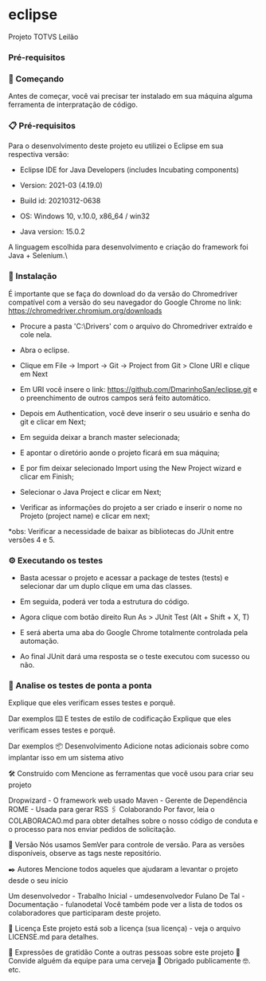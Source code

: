 # eclipse
Projeto TOTVS Leilão

### Pré-requisitos


### 🚀 Começando

Antes de começar, você vai precisar ter instalado em sua máquina alguma ferramenta de interpratação de código.

### 📋 Pré-requisitos

Para o desenvolvimento deste projeto eu utilizei o Eclipse em sua respectiva versão:

- Eclipse IDE for Java Developers (includes Incubating components)

- Version: 2021-03 (4.19.0)

- Build id: 20210312-0638

- OS: Windows 10, v.10.0, x86_64 / win32

- Java version: 15.0.2

A linguagem escolhida para desenvolvimento e criação do framework foi Java + Selenium.\



### 🔧 Instalação

É importante que se faça do download do da versão do Chromedriver compatível com a versão do seu navegador do Google Chrome no link: https://chromedriver.chromium.org/downloads

- Procure a pasta 'C:\Drivers' com o arquivo do Chromedriver extraído e cole nela.

- Abra o eclipse.

- Clique em File -> Import -> Git -> Project from Git > Clone URI e clique em Next

- Em URI você insere o link: https://github.com/DmarinhoSan/eclipse.git e o preenchimento de outros campos será feito automático.

- Depois em Authentication, você deve inserir o seu usuário e senha do git e clicar em Next;
- Em seguida deixar a branch master selecionada;
- E apontar o diretório aonde o projeto ficará em sua máquina;
- E por fim deixar selecionado Import using the New Project wizard e clicar em Finish;
- Selecionar o Java Project e clicar em Next;
- Verificar as informações do projeto a ser criado e inserir o nome no Projeto (project name) e clicar em next;

*obs: Verificar a necessidade de baixar as bibliotecas do JUnit entre versões 4 e 5.


### ⚙️ Executando os testes
- Basta acessar o projeto e acessar a package de testes (tests) e selecionar dar um duplo clique em uma das classes.

- Em seguida, poderá ver toda a estrutura do código.

- Agora clique com botão direito Run As > JUnit Test (Alt + Shift + X, T)

- E será aberta uma aba do Google Chrome totalmente controlada pela automação.

- Ao final JUnit dará uma resposta se o teste executou com sucesso ou não.
###
### 🔩 Analise os testes de ponta a ponta
Explique que eles verificam esses testes e porquê.

Dar exemplos
⌨️ E testes de estilo de codificação
Explique que eles verificam esses testes e porquê.

Dar exemplos
📦 Desenvolvimento
Adicione notas adicionais sobre como implantar isso em um sistema ativo

🛠️ Construído com
Mencione as ferramentas que você usou para criar seu projeto

Dropwizard - O framework web usado
Maven - Gerente de Dependência
ROME - Usada para gerar RSS
🖇️ Colaborando
Por favor, leia o COLABORACAO.md para obter detalhes sobre o nosso código de conduta e o processo para nos enviar pedidos de solicitação.

📌 Versão
Nós usamos SemVer para controle de versão. Para as versões disponíveis, observe as tags neste repositório.

✒️ Autores
Mencione todos aqueles que ajudaram a levantar o projeto desde o seu início

Um desenvolvedor - Trabalho Inicial - umdesenvolvedor
Fulano De Tal - Documentação - fulanodetal
Você também pode ver a lista de todos os colaboradores que participaram deste projeto.

📄 Licença
Este projeto está sob a licença (sua licença) - veja o arquivo LICENSE.md para detalhes.

🎁 Expressões de gratidão
Conte a outras pessoas sobre este projeto 📢
Convide alguém da equipe para uma cerveja 🍺
Obrigado publicamente 🤓.
etc.
